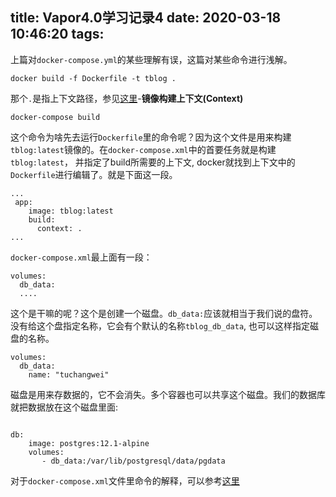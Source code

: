 title: Vapor4.0学习记录4
date: 2020-03-18 10:46:20
tags:
---
上篇对`docker-compose.yml`的某些理解有误，这篇对某些命令进行浅解。
```
docker build -f Dockerfile -t tblog .
```
那个`.`是指上下文路径，参见[这里](https://yeasy.gitbooks.io/docker_practice/image/build.html)-**镜像构建上下文(Context)**

```
docker-compose build
```
这个命令为啥先去运行`Dockerfile`里的命令呢？因为这个文件是用来构建`tblog:latest`镜像的。在`docker-compose.xml`中的首要任务就是构建`tblog:latest`， 并指定了build所需要的上下文, docker就找到上下文中的`Dockerfile`进行编辑了。就是下面这一段。
```
...
 app:
    image: tblog:latest
    build:
      context: .
...
```
`docker-compose.xml`最上面有一段：
```
volumes:
  db_data:
  ....
```
这个是干嘛的呢？这个是创建一个磁盘。`db_data:`应该就相当于我们说的盘符。没有给这个盘指定名称，它会有个默认的名称`tblog_db_data`, 也可以这样指定磁盘的名称。

```
volumes:
  db_data:
    name: "tuchangwei"
```
磁盘是用来存数据的，它不会消失。多个容器也可以共享这个磁盘。我们的数据库就把数据放在这个磁盘里面:
```

db:
    image: postgres:12.1-alpine
    volumes:
       - db_data:/var/lib/postgresql/data/pgdata

```
对于`docker-compose.xml`文件里命令的解释，可以参考[这里](https://docs.docker.com/compose/compose-file/#depends_on)
